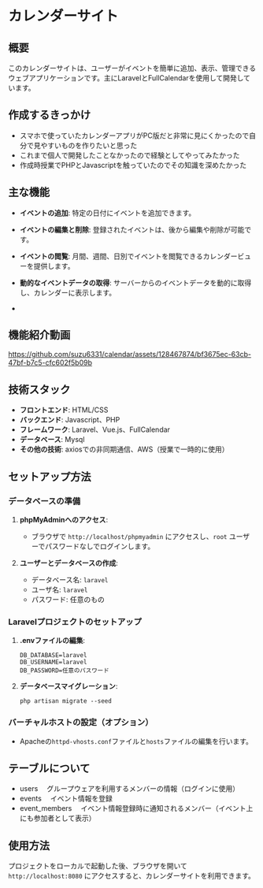 # カレンダーサイト

## 概要
このカレンダーサイトは、ユーザーがイベントを簡単に追加、表示、管理できるウェブアプリケーションです。主にLaravelとFullCalendarを使用して開発しています。

## 作成するきっかけ
- スマホで使っていたカレンダーアプリがPC版だと非常に見にくかったので自分で見やすいものを作りたいと思った
- これまで個人で開発したことなかったので経験としてやってみたかった
- 作成時授業でPHPとJavascriptを触っていたのでその知識を深めたかった

## 主な機能
- **イベントの追加**: 特定の日付にイベントを追加できます。
- **イベントの編集と削除**: 登録されたイベントは、後から編集や削除が可能です。
- **イベントの閲覧**: 月間、週間、日別でイベントを閲覧できるカレンダービューを提供します。
- **動的なイベントデータの取得**: サーバーからのイベントデータを動的に取得し、カレンダーに表示します。

- 
## 機能紹介動画
https://github.com/suzu6331/calendar/assets/128467874/bf3675ec-63cb-47bf-b7c5-cfc602f5b09b

## 技術スタック
- **フロントエンド**: HTML/CSS
- **バックエンド**: Javascript、PHP
- **フレームワーク**: Laravel、Vue.js、FullCalendar
- **データベース**: Mysql
- **その他の技術**: axiosでの非同期通信、AWS（授業で一時的に使用）

## セットアップ方法

### データベースの準備
1. **phpMyAdminへのアクセス**:
    - ブラウザで `http://localhost/phpmyadmin` にアクセスし、`root` ユーザーでパスワードなしでログインします。

2. **ユーザーとデータベースの作成**:
    - データベース名: `laravel`
    - ユーザ名: `laravel`
    - パスワード: 任意のもの

### Laravelプロジェクトのセットアップ
1. **.envファイルの編集**:
    ```
    DB_DATABASE=laravel
    DB_USERNAME=laravel
    DB_PASSWORD=任意のパスワード
    ```

2. **データベースマイグレーション**:
    ```
    php artisan migrate --seed
    ```

### バーチャルホストの設定（オプション）
- Apacheの`httpd-vhosts.conf`ファイルと`hosts`ファイルの編集を行います。

## テーブルについて
- users
　グループウェアを利用するメンバーの情報（ログインに使用）
- events
　イベント情報を登録
- event_members
　イベント情報登録時に通知されるメンバー（イベント上にも参加者として表示）

## 使用方法
プロジェクトをローカルで起動した後、ブラウザを開いて `http://localhost:8080` にアクセスすると、カレンダーサイトを利用できます。

